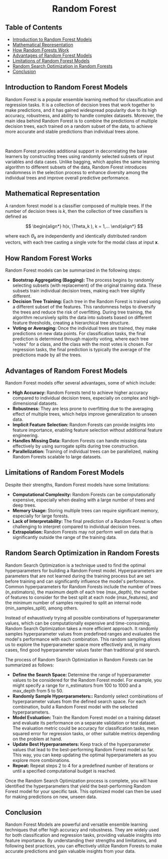 <h1 align = "center"> Random Forest </h1>
<h2 align = "left"> Table of Contents </h2>
<ul>
  <li> <a href = "#introduction"> Introduction to Random Forest Models </a> </li>
  <li> <a href = "#mathematics"> Mathematical Representation </a> </li>
  <li> <a href = "#how-it-works"> How Random Forests Work </a> </li>
  <li> <a href = "#advantages"> Advantages of Random Forest Models </a> </li>
  <li> <a href = "#limitations"> Limitations of Random Forest Models </a> </li>
  <li> <a href = "#optimization"> Random Search Optimization in Random Forests </a> </li>
  <li> <a href = "#conclusion"> Conclusion </a> </li>
</ul>

<div id = "introduction">
<h2 align = "left"> Introduction to Random Forest Models </h2>
<p>Random Forest is a popular ensemble learning method for classification and regression tasks. It is a collection of decision trees that work together to make predictions, and it has gained widespread popularity due to its high accuracy, robustness, 
and ability to handle complex datasets. Moreover, the main idea behind Random Forest is to combine the predictions of multiple decision trees, each trained on a random subset of the data, to achieve more accurate and stable predictions than individual trees alone.</p>
<br>

<p> Random Forest provides additional support in decorrelating the base learners by constructing trees using randomly selected subsets of input variables and data cases. Unlike bagging, which applies the same learning algorithm to different subsets of the data, Random Forest introduces randomness in the selection process to enhance diversity among the individual trees and improve overall predictive performance.</p>
</div>

<div id = "mathematics">
<h2 align = "left"> Mathematical Representation  </h2>

A random forest model is a classifier composed of multiple trees. If the number of decision trees is $k$, then the collection of tree classifiers is defined as

$$
  \begin{align*}
      h(x, \Theta_k ), k = 1,...
  \end{align*}
$$

where each $\Theta_k$ are independently and identically distributed random vectors, with each tree casting a single vote for the modal class at input $\mathbf{x}$.

</div>



<div id = "how-it-works">
<h2 align = "left"> How Random Forest Works </h2>
Random Forest models can be summarized in the following steps:
<ul>
  <li> <strong> Bootstrap Aggregating (Bagging): </strong> The process begins by randomly selecting subsets (with replacement) of the original training data. These subsets train individual decision trees, making each tree slightly different. </li>
  <li> <strong> Decision Tree Training: </strong> Each tree in the Random Forest is trained using a different subset of the features. This randomness helps to diversify the trees and reduce the risk of overfitting. During tree training, the algorithm 
    recursively splits the data into subsets based on different feature thresholds, creating a hierarchical tree structure. </li>
  <li> <strong> Voting or Averaging: </strong> Once the individual trees are trained, they make predictions on new data points. For classification tasks, the final prediction is determined through majority voting, where each tree "votes" for a class, and the 
    class with the most votes is chosen. For regression tasks, the final prediction is typically the average of the predictions made by all the trees. </li>
</ul>
</div>

<div id = "advantages">
<h2 align = "left"> Advantages of Random Forest Models </h2>
Random Forest models offer several advantages, some of which include:
<ul>
  <li> <strong> High Accuracy: </strong> Random Forests tend to achieve higher accuracy compared to individual decision trees, especially on complex and high-dimensional datasets. </li>
  <li> <strong> Robustness: </strong> They are less prone to overfitting due to the averaging effect of multiple trees, which helps improve generalization to unseen data. </li>
  <li> <strong> Implicit Feature Selection: </strong> Random Forests can provide insights into feature importance, enabling feature selection without additional feature engineering.</li>
  <li> <strong> Handles Missing Data: </strong> Random Forests can handle missing data effectively by using surrogate splits during tree construction. </li>
  <li> <strong> Parallelization: </strong> Training of individual trees can be parallelized, making Random Forests scalable to large datasets. </li>
</ul>
</div>

<div id = "limitations">
<h2 align = "left"> Limitations of Random Forest Models </h2>
Despite their strengths, Random Forest models have some limitations:
<ul>
  <li> <strong> Computational Complexity: </strong> Random Forests can be computationally expensive, especially when dealing with a large number of trees and deep trees. </li>
  <li> <strong> Memory Usage: </strong> Storing multiple trees can require significant memory, especially for large forests. </li>
  <li> <strong> Lack of Interpretability: </strong> The final prediction of a Random Forest is often challenging to interpret compared to individual decision trees. </li>
  <li> <strong> Extrapolation: </strong> Random Forests may not perform well on data that is significantly outside the range of the training data. </li>
</ul>
</div>

<div id = "optimization">
<h2 align = "left"> Random Search Optimization in Random Forests </h2>
Random Search Optimization is a technique used to find the optimal hyperparameters for building a Random Forest model. Hyperparameters are parameters that are not learned during the training process but are set 
before training and can significantly influence the model's performance. Common hyperparameters for Random Forests include the number of trees (n_estimators), the maximum depth of each tree (max_depth), the number 
of features to consider for the best split at each node (max_features), and the minimum number of samples required to split an internal node (min_samples_split), among others.

Instead of exhaustively trying all possible combinations of hyperparameter values, which can be computationally expensive and time-consuming, Random Search Optimization takes a more efficient approach. It randomly 
samples hyperparameter values from predefined ranges and evaluates the model's performance with each combination. This random sampling allows us to explore the hyperparameter space more effectively and, in many 
cases, find good hyperparameter values faster than traditional grid search.

The process of Random Search Optimization in Random Forests can be summarized as follows:
<ul>
  <li> <strong> Define the Search Space: </strong> Determine the range of hyperparameter values to be considered for the Random Forest model. For example, you might specify a range for n_estimators from 100 to 
    1000 and a max_depth from 5 to 50. </li>
  <li> <strong> Randomly Sample Hyperparameters:: </strong> Randomly select combinations of hyperparameter values from the defined search space. For each combination, build a Random Forest model with the selected 
    hyperparameters. </li>
  <li> <strong> Model Evaluation: </strong> Train the Random Forest model on a training dataset and evaluate its performance on a separate validation or test dataset. The evaluation metric could be accuracy for 
    classification tasks, mean squared error for 
    regression tasks, or other suitable metrics depending on the problem at hand. </li>
  <li> <strong> Update Best Hyperparameters: </strong> Keep track of the hyperparameter values that lead to the best-performing Random Forest model so far. This way, you can keep updating the optimal 
    hyperparameters as you explore more combinations. </li>
  <li> <strong> Repeat: </strong> Repeat steps 2 to 4 for a predefined number of iterations or until a specified computational budget is reached. </li>
</ul>

Once the Random Search Optimization process is complete, you will have identified the hyperparameters that yield the best-performing Random Forest model for your specific task. This optimized model can then be 
used for making predictions on new, unseen data.
</div>

<div id = "conclusion">
<h2 align = "left"> Conclusion </h2>
Random Forest Models are powerful and versatile ensemble learning techniques that offer high accuracy and robustness. They are widely used for both classification and regression tasks, providing valuable insights 
into feature importance. By understanding their strengths and limitations, and following best practices, you can effectively utilize Random Forests to make accurate predictions and gain valuable insights from your 
data.
</div>
